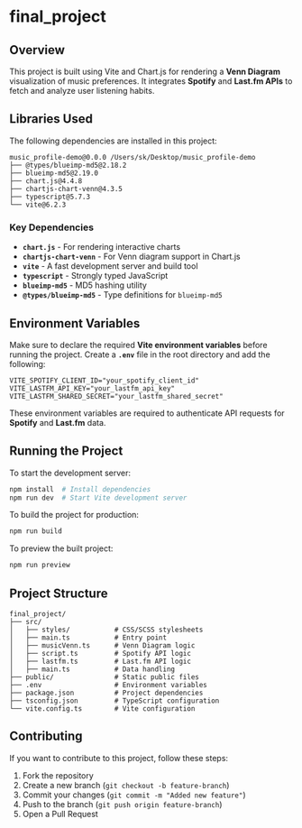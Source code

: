 # final_project

## Overview
This project is built using Vite and Chart.js for rendering a **Venn Diagram** visualization of music preferences. It integrates **Spotify** and **Last.fm APIs** to fetch and analyze user listening habits.

## Libraries Used
The following dependencies are installed in this project:

```
music_profile-demo@0.0.0 /Users/sk/Desktop/music_profile-demo
├── @types/blueimp-md5@2.18.2
├── blueimp-md5@2.19.0
├── chart.js@4.4.8
├── chartjs-chart-venn@4.3.5
├── typescript@5.7.3
└── vite@6.2.3
```

### Key Dependencies
- **`chart.js`** - For rendering interactive charts
- **`chartjs-chart-venn`** - For Venn diagram support in Chart.js
- **`vite`** - A fast development server and build tool
- **`typescript`** - Strongly typed JavaScript
- **`blueimp-md5`** - MD5 hashing utility
- **`@types/blueimp-md5`** - Type definitions for `blueimp-md5`

## Environment Variables
Make sure to declare the required **Vite environment variables** before running the project. Create a **`.env`** file in the root directory and add the following:

```
VITE_SPOTIFY_CLIENT_ID="your_spotify_client_id"
VITE_LASTFM_API_KEY="your_lastfm_api_key"
VITE_LASTFM_SHARED_SECRET="your_lastfm_shared_secret"
```

These environment variables are required to authenticate API requests for **Spotify** and **Last.fm** data.

## Running the Project
To start the development server:

```sh
npm install  # Install dependencies
npm run dev  # Start Vite development server
```

To build the project for production:

```sh
npm run build
```

To preview the built project:

```sh
npm run preview
```

## Project Structure
```
final_project/
├── src/
│   ├── styles/           # CSS/SCSS stylesheets
│   ├── main.ts           # Entry point
│   ├── musicVenn.ts      # Venn Diagram logic
│   ├── script.ts         # Spotify API logic
│   ├── lastfm.ts         # Last.fm API logic
│   ├── main.ts           # Data handling
├── public/               # Static public files
├── .env                  # Environment variables
├── package.json          # Project dependencies
├── tsconfig.json         # TypeScript configuration
└── vite.config.ts        # Vite configuration
```

## Contributing
If you want to contribute to this project, follow these steps:
1. Fork the repository
2. Create a new branch (`git checkout -b feature-branch`)
3. Commit your changes (`git commit -m "Added new feature"`)
4. Push to the branch (`git push origin feature-branch`)
5. Open a Pull Request
